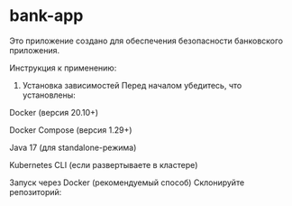 # bank-app

Это приложение создано для обеспечения безопасности банковского приложения. 

Инструкция к применению:

1. Установка зависимостей
Перед началом убедитесь, что установлены:

Docker (версия 20.10+)

Docker Compose (версия 1.29+)

Java 17 (для standalone-режима)

Kubernetes CLI (если развертываете в кластере)

Запуск через Docker (рекомендуемый способ)
Склонируйте репозиторий:
